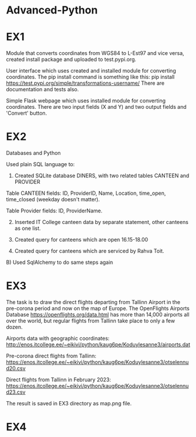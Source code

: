# Advanced-Python

# EX1
Module that converts coordinates from WGS84 to L-Est97 and vice versa, created install package and uploaded to test.pypi.org.

User interface which uses created and installed module for converting coordinates. The pip install command is something like this: pip install https://test.pypi.org/simple/transformations-username/
There are documentation and tests also.

Simple Flask webpage which uses installed module for converting coordinates. There are two input fields (X and Y) and two output fields and 'Convert' button.

# EX2
Databases and Python

Used plain SQL language to:

1) Created SQLite database DINERS, with two related tables CANTEEN and PROVIDER

Table CANTEEN fields: ID, ProviderID, Name, Location,  time_open, time_closed (weekday doesn't matter).

Table Provider fields: ID, ProviderName.

2) Inserted IT College canteen data by separate statement, other canteens as one list.

3) Created query for canteens which are open 16.15-18.00

4) Created query for canteens which are serviced by Rahva Toit. 

B) Used SqlAlchemy to do same steps again
# EX3
The task is to draw the direct flights departing from Tallinn Airport in the pre-corona period and now on the map of Europe. The OpenFlights Airports Database https://openflights.org/data.html has more than 14,000 airports all over the world, but regular flights from Tallinn take place to only a few dozen.

Airports data with geographic coordinates:
http://enos.itcollege.ee/~eikivi/python/kaug6pe/Koduylesanne3/airports.dat

Pre-corona direct flights from Tallinn:
https://enos.itcollege.ee/~eikivi/python/kaug6pe/Koduylesanne3/otselennud20.csv

Direct flights from Tallinn in February 2023:
https://enos.itcollege.ee/~eikivi/python/kaug6pe/Koduylesanne3/otselennud23.csv

The result is saved in EX3 directory as map.png file.
# EX4
